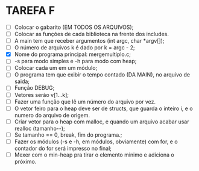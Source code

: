 TAREFA F
=========

- [ ] Colocar o gabarito (EM TODOS OS ARQUIVOS);
- [ ] Colocar as funções de cada biblioteca na frente dos includes.
- [ ] A main tem que receber argumentos (int argc, char *argv[]);
- [ ] O número de arquivos k é dado por k = argc - 2;
- [x] Nome do programa principal: mergemultiplo.c;
- [ ] -s para modo simples e -h para modo com heap;
- [ ] Colocar cada um em um módulo;
- [ ] O programa tem que exibir o tempo contado (DA MAIN), no arquivo de saida;
- [ ] Função DEBUG;
- [ ] Vetores serão v[1...k];
- [ ] Fazer uma função que lê um número do arquivo por vez.
- [ ] O vetor feiro para o heap deve ser de structs, que guarda o inteiro i, e o numero do arquivo de origem.
- [ ] Criar vetor para o heap com malloc, e quando um arquivo acabar usar realloc (tamanho--);
- [ ] Se tamanho == 0, break, fim do programa.;
- [ ] Fazer os módulos (-s e -h, em módulos, obviamente) com for, e o contador do for será impresso no final; 
- [ ] Mexer com o min-heap pra tirar o elemento minimo e adiciona o próximo.
